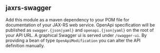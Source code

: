 ## jaxrs-swagger

Add this module as a maven dependency to your POM file for documentation of your JAX-RS web service. 
OpenApi specification will be published as `swagger.{json|yaml}` and `openapi.{json|yaml}` on the root of your API URL. 
A graphical Swagger ui is served under `/swagger-ui`. By providing a bean of type `OpenApiModification` you can alter the API definition manually.
